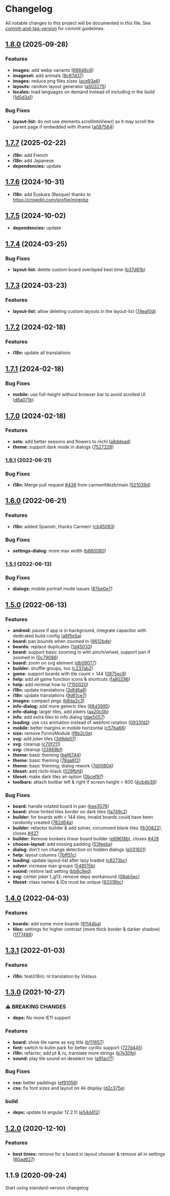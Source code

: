 # Changelog

All notable changes to this project will be documented in this file. See [commit-and-tag-version](https://github.com/absolute-version/commit-and-tag-version) for commit guidelines.

## [1.8.0](https://github.com/ffalt/mah/compare/v1.7.7...v1.8.0) (2025-09-28)


### Features

* **images:** add webp variants ([69848c6](https://github.com/ffalt/mah/commit/69848c60d749d374ac26868f3e34dfe1e56457bf))
* **imageset:** add animals ([8c67d37](https://github.com/ffalt/mah/commit/8c67d375564b0f39ad817366681135eaa3cd569a))
* **images:** reduce png files sizes ([ace93a6](https://github.com/ffalt/mah/commit/ace93a63d4347ce83ef3ce3921c9518aff3047d5))
* **layouts:** random layout generator ([a503275](https://github.com/ffalt/mah/commit/a5032752de0fa50c9b4f8ab1d3a5c10cb89bb53b))
* **locales:** load languages on demand instead of including in the build ([1d5d3a1](https://github.com/ffalt/mah/commit/1d5d3a18887f0960460a18c63704d4e08f0971eb))


### Bug Fixes

* **layout-list:** do not use elements.scrollIntoView() as it may scroll the parent page if embedded with iframe ([a087564](https://github.com/ffalt/mah/commit/a0875647ea9d649869762e1b5d813dcd587dbb45))

## [1.7.7](https://github.com/ffalt/mah/compare/v1.7.6...v1.7.7) (2025-02-22)

* **i18n**: add French
* **i18n**: add Japanese
* **dependencies:** update

## [1.7.6](https://github.com/ffalt/mah/compare/v1.7.5...v1.7.6) (2024-10-31)

* **i18n**: add Euskara (Basque) thanks to <https://crowdin.com/profile/mirenbz>

## [1.7.5](https://github.com/ffalt/mah/compare/v1.7.4...v1.7.5) (2024-10-02)

* **dependencies:** update

## [1.7.4](https://github.com/ffalt/mah/compare/v1.7.3...v1.7.4) (2024-03-25)

### Bug Fixes

* **layout-list:** delete custom board overlayed best time ([b37d61b](https://github.com/ffalt/mah/commit/b37d61bbd05e2359a4d89be25995c3dae8e67116))

## [1.7.3](https://github.com/ffalt/mah/compare/v1.7.2...v1.7.3) (2024-03-23)

### Features

* **layout-list:** allow deleting custom layouts in the layout-list ([74eaf0d](https://github.com/ffalt/mah/commit/74eaf0d7df1cf4db2b2cb1d866baabc90361aecb))

## [1.7.2](https://github.com/ffalt/mah/compare/v1.7.1...v1.7.2) (2024-02-18)

### Features

* **i18n:** update all translations

## [1.7.1](https://github.com/ffalt/mah/compare/v1.7.0...v1.7.1) (2024-02-18)

### Bug Fixes

* **mobile:** use full-height without browser bar to avoid scrolled UI ([d6a071b](https://github.com/ffalt/mah/commit/d6a071b774b7e8f460fd91afbab9e1433b7906af))

## [1.7.0](https://github.com/ffalt/mah/compare/v1.6.1...v1.7.0) (2024-02-18)

### Features

* **sets:** add better seasons and flowers to riichi ([a8ddead](https://github.com/ffalt/mah/commit/a8ddeada6a8675c2542280858fa9e48afea6edc4))
* **theme:** support dark mode in dialogs ([7527228](https://github.com/ffalt/mah/commit/7527228fb88ec8b529c2288ab12e0c5d7716420b))

### [1.6.1](https://github.com/ffalt/mah/compare/v1.6.0...v1.6.1) (2022-06-21)

### Bug Fixes

* **i18n:** Merge pull request [#438](https://github.com/ffalt/mah/issues/438) from carmenfdezb/main ([521039d](https://github.com/ffalt/mah/commit/521039dcab039e57f25d0fefec658e41344761cb))

## [1.6.0](https://github.com/ffalt/mah/compare/v1.5.1...v1.6.0) (2022-06-21)

### Features

* **i18n:** added Spanish, thanks Carmen! ([cb45093](https://github.com/ffalt/mah/commit/cb45093c0737983a3fb1ec18eff3065032892a37))

### Bug Fixes

* **settings-dialog:** more max width ([b860080](https://github.com/ffalt/mah/commit/b8600808c720d4d9116593f865ef5b6a57fb4b30))

### [1.5.1](https://github.com/ffalt/mah/compare/v1.5.0...v1.5.1) (2022-06-13)

### Bug Fixes

* **dialogs:** mobile portrait mode issues ([87be0e7](https://github.com/ffalt/mah/commit/87be0e7f703c8ca4206799d034c1f7e257de78db))

## [1.5.0](https://github.com/ffalt/mah/compare/v1.4.0...v1.5.0) (2022-06-13)

### Features

* **android:** pause if app is in background, integrate capacitor with dedicated build config ([a8f5e5a](https://github.com/ffalt/mah/commit/a8f5e5a06a44863424e9f6fbbded1c019ee134bc))
* **board:** pan bounds when zoomed in ([9612bde](https://github.com/ffalt/mah/commit/9612bde6cafa98f0b06828aed6955752bafda446))
* **boards:** replace duplicates ([1d45033](https://github.com/ffalt/mah/commit/1d45033033f6cc32fc6c82509af1256da68dd0ac))
* **board:** support basic zooming in with pinch/wheel, support pan if zoomed in ([0c79086](https://github.com/ffalt/mah/commit/0c79086d43c5d034e14984fd57b0f3dff4044ab1))
* **board:** zoom on svg element ([db09077](https://github.com/ffalt/mah/commit/db09077053515b90c6f05c1ffb7c6e927c9736be))
* **builder:** shuffle groups, too ([c237ab2](https://github.com/ffalt/mah/commit/c237ab2008698fd7bf0dd7415622d729b34acf1b))
* **game:** support boards with tile count > 144 ([0875ec8](https://github.com/ffalt/mah/commit/0875ec8bd043c4e31a532297848e13b4bef5986e))
* **help:** add all game function icons & shortcuts ([fa80296](https://github.com/ffalt/mah/commit/fa802969b406ee9f121e0727bbba1e51ab994dbd))
* **help:** add minimal how to ([7150020](https://github.com/ffalt/mah/commit/7150020b117aad0c009f6cb42a8d51dd669f66b6))
* **i18n:** update translations ([3dfd6a8](https://github.com/ffalt/mah/commit/3dfd6a84e0a31835fc37a0b0c8c21db491cd3ca0))
* **i18n:** update translations ([9d61ce7](https://github.com/ffalt/mah/commit/9d61ce7a2800be0aeaf59896a2f41cf20677ccfa))
* **images:** compact pngs ([b8da2c3](https://github.com/ffalt/mah/commit/b8da2c3824dd7f9d077ef9f6cda961a809051c67))
* **info-dialog:** add more generic tiles ([68d3995](https://github.com/ffalt/mah/commit/68d399588334a2f008e908883d57ea00b16b7185))
* **info-dialog:** larger tiles, add jokers ([aa20c0b](https://github.com/ffalt/mah/commit/aa20c0be25a4f4c3b1d9634acf79043e66cfc084))
* **info:** add extra tiles to info dialog ([dae5057](https://github.com/ffalt/mah/commit/dae5057f4bfb2ab06087d8793addbd363e8d9eaf))
* **loading:** use css animation instead of webfont rotation ([0933fd2](https://github.com/ffalt/mah/commit/0933fd23cd0c2b1e8ed05d5be11454ab69bd6ced))
* **mobile:** better margins in mobile horizontal ([c57ba66](https://github.com/ffalt/mah/commit/c57ba6656bc01265632e86ed6536832ee9957e14))
* **size:** remove FormsModule ([f8b2c0e](https://github.com/ffalt/mah/commit/f8b2c0ef2c21634766035c702d86a23a0fe42866))
* **svg:** add joker tiles ([3d9de07](https://github.com/ffalt/mah/commit/3d9de07796838f1db9e5b8d7b7ff5479f5f76823))
* **svg:** cleanup ([c70f211](https://github.com/ffalt/mah/commit/c70f21105f6bccacc84e67ff8bb4a84b8fec5b5b))
* **svg:** cleanup ([33969bf](https://github.com/ffalt/mah/commit/33969bff816122f0e304680aa4d41b2b8cc196c0))
* **theme:** basic theming ([baf6744](https://github.com/ffalt/mah/commit/baf67446e4736d11262737359e648d2854c03d5d))
* **theme:** basic theming ([78aa6f2](https://github.com/ffalt/mah/commit/78aa6f20fdbcbcb080a850ee7f3732a8b5b54312))
* **theme:** basic theming; dialog rework ([7d00804](https://github.com/ffalt/mah/commit/7d00804e5fc8452f4a01736f4ac5e75331eae59a))
* **tileset:** add riichi-black ([029fbf4](https://github.com/ffalt/mah/commit/029fbf4d28c73f5d446ba3cb7eb69d3496c921a5))
* **tileset:** make dark tiles an option ([0bcef97](https://github.com/ffalt/mah/commit/0bcef97c4810fbedc94f2bc220b40633455d651d))
* **toolbars:** attach toolbar left & right if screen.height < 600 ([4cb4b38](https://github.com/ffalt/mah/commit/4cb4b384d7d1adfbdd333e78121450793701ea93))

### Bug Fixes

* **board:** handle rotated board in pan ([bee3576](https://github.com/ffalt/mah/commit/bee3576587c2bc6309372032a9ceda181e183d75))
* **board:** show hinted tiles border on dark tiles ([fa749c2](https://github.com/ffalt/mah/commit/fa749c27413cfd80b9aef7e68718e06ab2a034a0))
* **builder:** for boards with < 144 tiles, invalid boards could have been randomly created ([782d64a](https://github.com/ffalt/mah/commit/782d64ab7118b1070c489e733931ff9705d0eb78))
* **builder:** refactor builder & add solver, circumvent blank tiles ([fb30822](https://github.com/ffalt/mah/commit/fb30822074fab01366f848e245804d249d3a22c4)), closes [#427](https://github.com/ffalt/mah/issues/427)
* **builder:** Remove bonkers linear board builder ([e69618b](https://github.com/ffalt/mah/commit/e69618b48a763f5eb018f2a0ea78dc6e1ea1d5f4)), closes [#428](https://github.com/ffalt/mah/issues/428)
* **choose-layout:** add missing padding ([53feebe](https://github.com/ffalt/mah/commit/53feebed3d7fdf605906b498f1de3cc2489f4c46))
* **dialog:** don't run change detection on hidden dialogs ([e031601](https://github.com/ffalt/mah/commit/e03160109b6e50ef5966474ac14afc93a27caf1e))
* **help:** layout columns ([7bff51c](https://github.com/ffalt/mah/commit/7bff51ca501db25a25092cdecd255bef957c8534))
* **loading:** update layout-list after lazy loaded ([c8273bc](https://github.com/ffalt/mah/commit/c8273bc0757d731de3c1b75415f163ccb39b0f53))
* **solver:** increase max groups ([548515b](https://github.com/ffalt/mah/commit/548515bcee18f47747297e4d97bb4f451753ba6d))
* **sound:** restore last setting ([bb8c9ed](https://github.com/ffalt/mah/commit/bb8c9ede8d6486fa85288fdb83f64d925e24be60))
* **svg:** center joker t_g13; remove deps workaround ([08ab5ec](https://github.com/ffalt/mah/commit/08ab5ecf2f1f718fe05b898f636234bb374cd516))
* **tileset:** class names & IDs must be unique ([63319bc](https://github.com/ffalt/mah/commit/63319bc42ed645671f2862dba6282dc259e08501))

## [1.4.0](https://github.com/ffalt/mah/compare/v1.3.1...v1.4.0) (2022-04-03)

### Features

* **boards:** add some more boards ([91144ba](https://github.com/ffalt/mah/commit/91144bab764f89ad72faf210563f0d46df21b522))
* **tiles:** settings for higher contrast (more thick border & darker shadow) ([1177488](https://github.com/ffalt/mah/commit/1177488fbc217fce693280851af5aa519a088cce))

## [1.3.1](https://github.com/ffalt/mah/compare/v1.3.0...v1.3.1) (2022-01-03)

### Features

* **i18n:** feat(i18n): nl translation by Vistaus

## [1.3.0](https://github.com/ffalt/mah/compare/v1.2.0...v1.3.0) (2021-10-27)

### ⚠ BREAKING CHANGES

* **deps:** No more IE11 support

### Features

* **board:** show tile name as svg title ([b111657](https://github.com/ffalt/mah/commit/b111657d6f0ab1a4ae17f1865be5c3fbee787531))
* **font:** switch to kulim park for better cyrillic support ([727d445](https://github.com/ffalt/mah/commit/727d44523cd57b5134f6a95e6e30fe6d4a051f31))
* **i18n:** refactor, add pt & ru, translate more strings ([b7e30fe](https://github.com/ffalt/mah/commit/b7e30fe8dd9d4e1c73f8723de8b5e70f17780ab1))
* **sound:** play tile sound on deselect too ([a91acf7](https://github.com/ffalt/mah/commit/a91acf7bc22218b3fe17b7d5c9dbad4cb1712ddb))

### Bug Fixes

* **css:** better paddings ([ef91056](https://github.com/ffalt/mah/commit/ef91056c71eb9a18e0a7764d843f0ed17fb25202))
* **css:** fix font sizes and layout on 4k display ([d2c375e](https://github.com/ffalt/mah/commit/d2c375e2d07cdd99a5b82acd81eafd09d0a7563a))

### build

* **deps:** update to angular 12.2.11 ([e54d412](https://github.com/ffalt/mah/commit/e54d412878dd355b25324eb086b699ffd54f8ab2))

## [1.2.0](https://github.com/ffalt/mah/compare/v1.1.9...v1.2.0) (2020-12-10)

### Features

* **best times:** remove for a board in layout chooser & remove all in settings ([60ad627](https://github.com/ffalt/mah/commit/60ad6272b1fc2d68e0c4dc78bde345403b6dded9))

## 1.1.9 (2020-09-24)

Start using standard-version changelog
